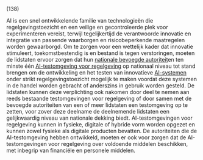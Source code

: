 (138)

AI is een snel ontwikkelende familie van technologieën die regelgevingstoezicht en een veilige en gecontroleerde plek voor experimenteren vereist, terwijl tegelijkertijd de verantwoorde innovatie en integratie van passende waarborgen en risicobeperkende maatregelen worden gewaarborgd. Om te zorgen voor een wettelijk kader dat innovatie stimuleert, toekomstbestendig is en bestand is tegen verstoringen, moeten de lidstaten ervoor zorgen dat hun [nationale bevoegde autoriteit](a3.md#^natbau)en ten minste één [AI-testomgeving voor regelgeving](a3.md#^sandbox) op nationaal niveau tot stand brengen om de ontwikkeling en het testen van innovatieve [AI-systemen](a3.md#^ai-systeem) onder strikt regelgevingstoezicht mogelijk te maken voordat deze systemen in de handel worden gebracht of anderszins in gebruik worden gesteld. De lidstaten kunnen deze verplichting ook nakomen door deel te nemen aan reeds bestaande testomgevingen voor regelgeving of door samen met de bevoegde autoriteiten van een of meer lidstaten een testomgeving op te zetten, voor zover deze deelname de deelnemende lidstaten een gelijkwaardig niveau van nationale dekking biedt. AI-testomgevingen voor regelgeving kunnen in fysieke, digitale of hybride vorm worden opgezet en kunnen zowel fysieke als digitale producten bevatten. De autoriteiten die de AI-testomgeving hebben ontwikkeld, moeten er ook voor zorgen dat de AI-testomgevingen voor regelgeving over voldoende middelen beschikken, met inbegrip van financiële en personele middelen.